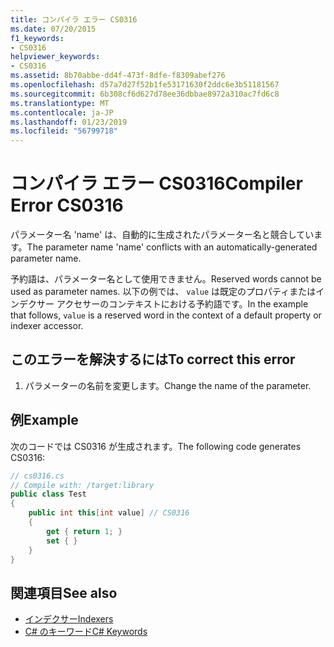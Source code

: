 ```yaml
---
title: コンパイラ エラー CS0316
ms.date: 07/20/2015
f1_keywords:
- CS0316
helpviewer_keywords:
- CS0316
ms.assetid: 8b70abbe-dd4f-473f-8dfe-f8309abef276
ms.openlocfilehash: d57a7d27f52b1fe53171630f2ddc6e3b51181567
ms.sourcegitcommit: 6b308cf6d627d78ee36dbbae8972a310ac7fd6c8
ms.translationtype: MT
ms.contentlocale: ja-JP
ms.lasthandoff: 01/23/2019
ms.locfileid: "56799718"
---
```

# <a name="compiler-error-cs0316"></a><span data-ttu-id="23b7e-102">コンパイラ エラー CS0316</span><span class="sxs-lookup"><span data-stu-id="23b7e-102">Compiler Error CS0316</span></span>
<span data-ttu-id="23b7e-103">パラメーター名 'name' は、自動的に生成されたパラメーター名と競合しています。</span><span class="sxs-lookup"><span data-stu-id="23b7e-103">The parameter name 'name' conflicts with an automatically-generated parameter name.</span></span>  
  
 <span data-ttu-id="23b7e-104">予約語は、パラメーター名として使用できません。</span><span class="sxs-lookup"><span data-stu-id="23b7e-104">Reserved words cannot be used as parameter names.</span></span> <span data-ttu-id="23b7e-105">以下の例では、 `value` は既定のプロパティまたはインデクサー アクセサーのコンテキストにおける予約語です。</span><span class="sxs-lookup"><span data-stu-id="23b7e-105">In the example that follows, `value` is a reserved word in the context of a default property or indexer accessor.</span></span>  
  
## <a name="to-correct-this-error"></a><span data-ttu-id="23b7e-106">このエラーを解決するには</span><span class="sxs-lookup"><span data-stu-id="23b7e-106">To correct this error</span></span>  
  
1.  <span data-ttu-id="23b7e-107">パラメーターの名前を変更します。</span><span class="sxs-lookup"><span data-stu-id="23b7e-107">Change the name of the parameter.</span></span>  
  
## <a name="example"></a><span data-ttu-id="23b7e-108">例</span><span class="sxs-lookup"><span data-stu-id="23b7e-108">Example</span></span>  
 <span data-ttu-id="23b7e-109">次のコードでは CS0316 が生成されます。</span><span class="sxs-lookup"><span data-stu-id="23b7e-109">The following code generates CS0316:</span></span>  
  
```csharp  
// cs0316.cs  
// Compile with: /target:library  
public class Test  
{  
    public int this[int value] // CS0316  
    {  
        get { return 1; }  
        set { }  
    }  
}  
```  
  
## <a name="see-also"></a><span data-ttu-id="23b7e-110">関連項目</span><span class="sxs-lookup"><span data-stu-id="23b7e-110">See also</span></span>

- [<span data-ttu-id="23b7e-111">インデクサー</span><span class="sxs-lookup"><span data-stu-id="23b7e-111">Indexers</span></span>](../../csharp/programming-guide/indexers/index.md)
- [<span data-ttu-id="23b7e-112">C# のキーワード</span><span class="sxs-lookup"><span data-stu-id="23b7e-112">C# Keywords</span></span>](../../csharp/language-reference/keywords/index.md)
